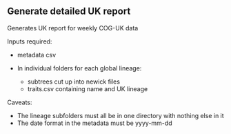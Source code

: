 ## Generate detailed UK report

Generates UK report for weekly COG-UK data

Inputs required:

- metadata csv

- In individual folders for each global lineage:
    - subtrees cut up into newick files
    - traits.csv containing name and UK lineage

Caveats:
- The lineage subfolders must all be in one directory with nothing else in it
- The date format in the metadata must be yyyy-mm-dd


